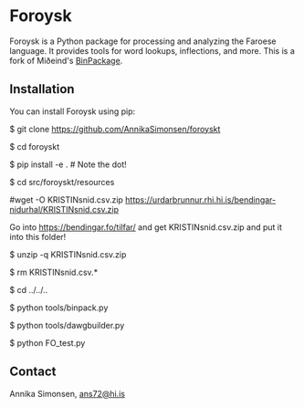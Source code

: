 # Foroysk

Foroysk is a Python package for processing and analyzing the Faroese language. It provides tools for word lookups, inflections, and more. This is a fork of Miðeind's [BinPackage](https://github.com/mideind/BinPackage).

## Installation

You can install Foroysk using pip:

$ git clone https://github.com/AnnikaSimonsen/foroyskt

$ cd foroyskt

$ pip install -e .  # Note the dot!

$ cd src/foroyskt/resources

#wget -O KRISTINsnid.csv.zip https://urdarbrunnur.rhi.hi.is/bendingar-nidurhal/KRISTINsnid.csv.zip

Go into https://bendingar.fo/tilfar/ and get KRISTINsnid.csv.zip and put it into this folder!

$ unzip -q KRISTINsnid.csv.zip

$ rm KRISTINsnid.csv.*

$ cd ../../..

$ python tools/binpack.py

$ python tools/dawgbuilder.py

$ python FO_test.py

## Contact

Annika Simonsen, ans72@hi.is
